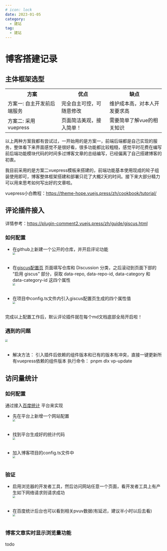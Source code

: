 ```yaml
---
# icon: lock
date: 2023-01-05
category:
  - 建站
tag:
  - 建站
---
```


# 博客搭建记录
## 主体框架选型
<table>
  <tr>
    <th>方案</th>
    <th>优点</th>
    <th>缺点</th>
  </tr>
  <tr>
    <td>方案一: 自主开发前后端服务</td>
    <td>完全自主可控，可随意修改</td>
    <td>维护成本高，对本人开发要求高</td>
  </tr>
  <tr>
    <td>方案二: 采用vuepress</td>
    <td>页面简洁美观，接入简单！</td>
    <td>需要简单了解vue的相关知识</td>
  </tr>
</table>

以上两种方案我都有尝试过，一开始用的是方案一，前端后端都是自己实现的服务，整体看下来界面感觉不是很好看，很多功能都比较粗糙，感觉平时花费在编写前后端功能模块代码的时间多过博客文章的总结编写，已经偏离了自己搭建博客的初衷。<br/>

我目前采用的是方案二vuepress模板来搭建的，前端功能基本使用现成的轮子组装使用即可，博客整体框架搭建和部署只花了大概2天的时间。接下来大部分精力可以用来思考如何写出好的文章啦。<br/>

vuepress小白教程：https://theme-hope.vuejs.press/zh/cookbook/tutorial/
## 评论插件接入
 详情参考：https://plugin-comment2.vuejs.press/zh/guide/giscus.html

### 如何配置
- 在github上新建一个公开的仓库，并开启评论功能
<img src="/images/cszl-combined/blog-create-2.png"  style="zoom: 50%;margin:0 auto;display:block"/><br/>


- 在[giscus配置页](https://giscus.app/zh-CN/) 页面填写仓库和 Discussion 分类，之后滚动到页面下部的 “启用 giscus” 部分，获取 data-repo, data-repo-id, data-category 和 data-category-id 这四个属性
<img src="/images/cszl-combined/blog-create-3.png"  style="zoom: 50%;margin:0 auto;display:block"/><br/>

- 在项目中config.ts文件内引入giscus配置页生成的四个属性值
<img src="/images/cszl-combined/blog-create-4.png"  style="zoom: 50%;margin:0 auto;display:block"/><br/>

完成以上配置工作后，默认评论插件就在每个md文档底部全局开启啦！ 
 
### 遇到的问题
<img src="/images/cszl-combined/blog-create-error-1.png"  style="zoom: 50%;margin:0 auto;display:block"/><br/>

- 解决方法：
引入插件后依赖的组件版本和已有的版本有冲突，直接一键更新所有vuepress依赖的组件版本
执行命令： pnpm dlx vp-update

## 访问量统计

### 如何配置
通过接入[百度统计](https://tongji.baidu.com/main/setting/10000555566/home/site/index) 平台来实现<br/>
- 先在平台上新增一个网站配置
<img src="/images/cszl-combined/blog-create-5.png"  style="zoom: 50%;margin:0 auto;display:block"/><br/>

- 找到平台生成好的统计代码
<img src="/images/cszl-combined/blog-create-6.png"  style="zoom: 50%;margin:0 auto;display:block"/><br/>

- 加入博客项目的config.ts文件中
<img src="/images/cszl-combined/blog-create-7.png"  style="zoom: 50%;margin:0 auto;display:block"/><br/>

### 验证
- 启用浏览器的开发者工具，然后访问网站任意一个页面，看开发者工具上有产生如下网络请求则请求成功
<img src="/images/cszl-combined/blog-create-8.png"  style="zoom: 50%;margin:0 auto;display:block"/><br/>

- 在百度统计后台也可以看到相关pvuv数据(有延迟，建议半小时以后去看)
<img src="/images/cszl-combined/blog-create-9.png"  style="zoom: 50%;margin:0 auto;display:block"/><br/>

### 博客文章实时显示浏览量功能
todo
